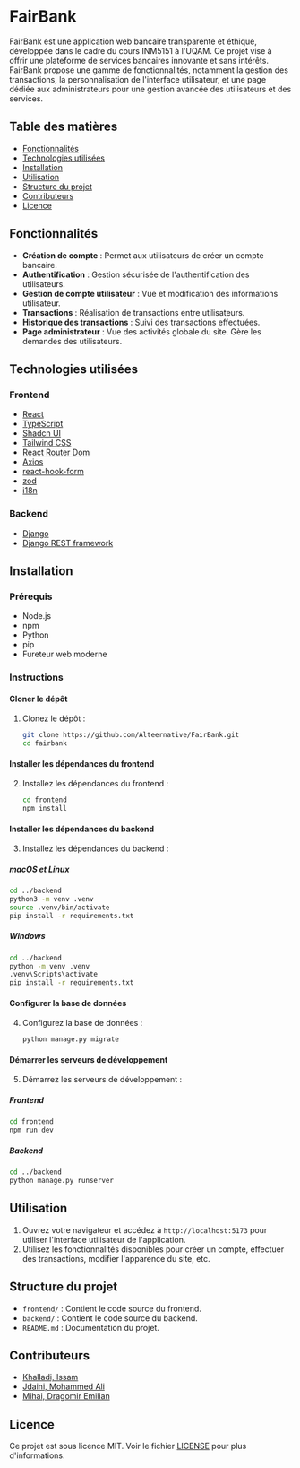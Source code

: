# FairBank

FairBank est une application web bancaire transparente et éthique, développée dans le cadre du cours INM5151 à l'UQAM. Ce projet vise à offrir une plateforme de services bancaires innovante et sans intérêts. FairBank propose une gamme de fonctionnalités, notamment la gestion des transactions, la personnalisation de l'interface utilisateur, et une page dédiée aux administrateurs pour une gestion avancée des utilisateurs et des services.

## Table des matières

- [Fonctionnalités](#fonctionnalités)
- [Technologies utilisées](#technologies-utilisées)
- [Installation](#installation)
- [Utilisation](#utilisation)
- [Structure du projet](#structure-du-projet)
- [Contributeurs](#contributeurs)
- [Licence](#licence)

## Fonctionnalités

- **Création de compte** : Permet aux utilisateurs de créer un compte bancaire.
- **Authentification** : Gestion sécurisée de l'authentification des utilisateurs.
- **Gestion de compte utilisateur** : Vue et modification des informations utilisateur.
- **Transactions** : Réalisation de transactions entre utilisateurs.
- **Historique des transactions** : Suivi des transactions effectuées.
- **Page administrateur** : Vue des activités globale du site. Gère les demandes des utilisateurs.

## Technologies utilisées

### Frontend
- [React](https://reactjs.org/)
- [TypeScript](https://www.typescriptlang.org/)
- [Shadcn UI](https://shadcn.dev/)
- [Tailwind CSS](https://tailwindcss.com/)
- [React Router Dom](https://reactrouter.com/)
- [Axios](https://axios-http.com/)
- [react-hook-form](https://react-hook-form.com/)
- [zod](https://github.com/colinhacks/zod)
- [i18n](https://react.i18next.com)

### Backend
- [Django](https://www.djangoproject.com/)
- [Django REST framework](https://www.django-rest-framework.org/)

## Installation

### Prérequis

- Node.js
- npm
- Python
- pip
- Fureteur web moderne

### Instructions

#### Cloner le dépôt

1. Clonez le dépôt :
   ```bash
   git clone https://github.com/Alteernative/FairBank.git
   cd fairbank
   ```

#### Installer les dépendances du frontend

2. Installez les dépendances du frontend :
   ```bash
   cd frontend
   npm install
   ```

#### Installer les dépendances du backend

3. Installez les dépendances du backend :

##### macOS et Linux

   ```bash
   cd ../backend
   python3 -m venv .venv
   source .venv/bin/activate
   pip install -r requirements.txt
   ```

##### Windows

   ```bash
   cd ../backend
   python -m venv .venv
   .venv\Scripts\activate
   pip install -r requirements.txt
   ```

#### Configurer la base de données

4. Configurez la base de données :
   ```bash
   python manage.py migrate
   ```

#### Démarrer les serveurs de développement

5. Démarrez les serveurs de développement :

##### Frontend

   ```bash
   cd frontend
   npm run dev
   ```

##### Backend

   ```bash
   cd ../backend
   python manage.py runserver
   ```

## Utilisation

1. Ouvrez votre navigateur et accédez à `http://localhost:5173` pour utiliser l'interface utilisateur de l'application.
2. Utilisez les fonctionnalités disponibles pour créer un compte, effectuer des transactions, modifier l'apparence du site, etc.

## Structure du projet

- `frontend/` : Contient le code source du frontend.
- `backend/` : Contient le code source du backend.
- `README.md` : Documentation du projet.

## Contributeurs

- [Khalladi, Issam](https://www.linkedin.com/in/issamkhalladi/)
- [Jdaini, Mohammed Ali](https://www.linkedin.com/in/mohammed-ali-jdaini/)
- [Mihai, Dragomir Emilian](https://www.linkedin.com/in/dragomir-mihai/)

## Licence

Ce projet est sous licence MIT. Voir le fichier [LICENSE](LICENSE) pour plus d'informations.
